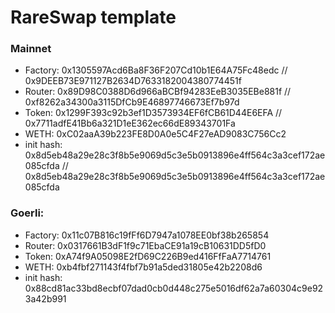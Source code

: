 # RareSwap template

### Mainnet

- Factory: 0x1305597Acd6Ba8F36F207Cd10b1E64A75Fc48edc // 0x9DEEB73E971127B2634D7633182004380774451f
- Router: 0x89D98C0388D6d966aBCBf94283EeB3035EBe881f // 0xf8262a34300a3115DfCb9E46897746673Ef7b97d
- Token: 0x1299F393c92b3ef1D3573934EF6fCB61D44E6EFA // 0x7711adfE41Bb6a321D1eE362ec66dE89343701Fa
- WETH: 0xC02aaA39b223FE8D0A0e5C4F27eAD9083C756Cc2
- init hash: 0x8d5eb48a29e28c3f8b5e9069d5c3e5b0913896e4ff564c3a3cef172ae085cfda // 0x8d5eb48a29e28c3f8b5e9069d5c3e5b0913896e4ff564c3a3cef172ae085cfda

### Goerli:

- Factory: 0x11c07B816c19fFf6D7947a1078EE0bf38b265854
- Router: 0x0317661B3dF1f9c71EbaCE91a19cB10631DD5fD0
- Token: 0xA74f9A05098E2fD69C226B9ed416FfFaA7714761
- WETH: 0xb4fbf271143f4fbf7b91a5ded31805e42b2208d6
- init hash: 0x88cd81ac33bd8ecbf07dad0cb0d448c275e5016df62a7a60304c9e923a42b991
